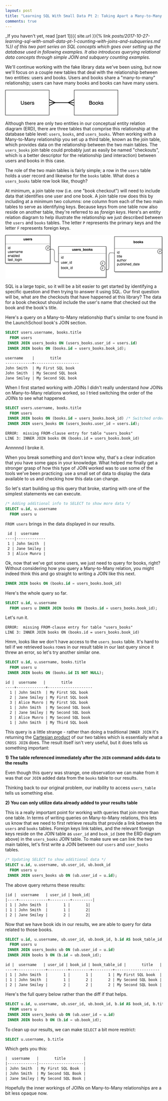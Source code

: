 ```yaml
---
layout: post
title: "Learning SQL With Small Data Pt 2: Taking Apart a Many-to-Many Relationship"
comments: true
---
```


_If you haven't yet, read [part 1]({{ site.url }}{% link _posts/2017-10-27-learning-sql-with-small-data-pt-1-counting-with-joins-and-subqueries.md %}) of this two part series on SQL concepts which goes over setting up the database used in following examples. It also introduces querying relational data concepts through simple JOIN and subquery counting examples._

We'll continue working with the fake library data we've been using, but now we'll focus on a couple new tables that deal with the relationship between two entities: users and books. Users and books share a "many-to-many" relationship; users can have many books and books can have many users.

![](/assets/users-books-conceptual.png)

Although there are only two entities in our conceptual entity relation diagram (ERD), there are three tables that comprise this relationship at the database table level: `users`, `books`, and `users_books`. When working with a Many-to-Many relationship you set up a third table, known as the join table, which provides data on the relationship between the two main tables. The `users_books` join table could probably just as easily be named "checkouts", which is a better descriptor for the relationship (and interaction) between users and books in this case.

The role of the two main tables is fairly simple; a row in the `users` table holds a user record and likewise for the `books` table. What does a `users_books` table row look like, though?

At minimum, a join table row (i.e. one "book checkout") will need to include data that identifies one user and one book. A join table row does this by including at a minimum two columns: one column from each of the two main tables to serve as identifying keys. Because keys from one table now also reside on another table, they're referred to as _foreign keys_. Here's an entity relation diagram to help illustrate the relationship we just described between the `users` and `books` tables. The letter `P` represents the primary keys and the letter `F` represents foreign keys.

![](/assets/users-books-physical.png)

SQL is a large topic, so it will be a bit easier to get started by identifying a specific question and then trying to answer it using SQL. Our first question will be, what are the checkouts that have happened at this library? The data for a book checkout should include the user's name that checked out the book and the book's title.

Here's a query on a Many-to-Many relationship that's similar to one found in the LaunchSchool book's JOIN section.

```sql
SELECT users.username, books.title
  FROM users
 INNER JOIN users_books ON (users_books.user_id = users.id)
 INNER JOIN books ON (books.id = users_books.book_id);
```
```
username    |       title        
------------+--------------------
John Smith  | My First SQL book
John Smith  | My Second SQL book
Jane Smiley | My Second SQL book
```

When I first started working with JOINs I didn't really understand *how* JOINs on Many-to-Many relations worked, so I tried switching the order of the JOINs to see what happened.

```sql
SELECT users.username, books.title
  FROM users
 INNER JOIN books ON (books.id = users_books.book_id) /* Switched order */
 INNER JOIN users_books ON (users_books.user_id = users.id);
```
```
ERROR:  missing FROM-clause entry for table "users_books"
LINE 3: INNER JOIN books ON (books.id = users_books.book_id)
```

Annnnnd I broke it.

When you break something and don't know why, that's a clear indication that you have some gaps in your knowledge. What helped me finally get a stronger grasp of how this type of JOIN worked was to use some of the tools we've been practicing: use a small set of data to display the data available to us and checking how this data can change.

So let's start building up this query that broke, starting with one of the simplest statements we can execute.

```sql
/* Adding additional info to SELECT to show more data */
SELECT u.id, u.username
  FROM users u
```

`FROM users` brings in the data displayed in our results.

```
 id |  username   
----|-------------
 1 | John Smith  |
 2 | Jane Smiley |
 3 | Alice Munro |
 ```

Ok, now that we've got some users, we just need to query for books, right? Without considering how you query a Many-to-Many relation, you might indeed think this and go straight to writing a JOIN like this next.

```sql
INNER JOIN books ON (books.id = users_books.book_id)
```

Here's the whole query so far.

```sql
SELECT u.id, u.username
  FROM users u INNER JOIN books ON (books.id = users_books.book_id);
```

Let's run it.

```
ERROR:  missing FROM-clause entry for table "users_books"
LINE 3: INNER JOIN books ON (books.id = users_books.book_id)
```

Hmm, looks like we don't have access to the `users_books` table. It's hard to tell if we retrieved `books` rows in our result table in our last query since it threw an error, so let's try another similar one.

```sql
SELECT u.id, u.username, books.title
  FROM users u
 INNER JOIN books ON (books.id IS NOT NULL);
```
```
id |  username   |       title        
----+-------------+--------------------
  1 | John Smith  | My First SQL book
  2 | Jane Smiley | My First SQL book
  3 | Alice Munro | My First SQL book
  1 | John Smith  | My Second SQL book
  2 | Jane Smiley | My Second SQL book
  3 | Alice Munro | My Second SQL book
  1 | John Smith  | My Third SQL book
```

This query is a little strange - rather than doing a traditional `INNER JOIN` it's returning the [Cartesian product](https://en.wikipedia.org/wiki/Cartesian_product) of our two tables which is essentially what a `CROSS JOIN` does. The result itself isn't very useful, but it does tells us something important:

**1) The table referenced immediately after the `JOIN` command adds data to the results**

Even though this query was strange, one observation we can make from it was that our `JOIN` added data from the `books` table to our results.

Thinking back to our original problem, our inability to access `users_table` tells us something else.

**2) You can only utilize data already added to your results table**

This is a really important point for working with queries that join more than one table. In terms of writing queries on Many-to-Many relations, this lets us know that we need to first retrieve results that provide a link between the `users` and `books` tables. Foreign keys link tables, and the relevant foreign keys reside on the JOIN table as `user_id` and `book_id` (see the ERD diagram above) in the `users_books` JOIN table. To make sure we can link the two main tables, let's first write a JOIN between our `users` and `user_books` tables.

 ```sql
/* Updating SELECT to show additional data */
 SELECT u.id, u.username, ub.user_id, ub.book_id
   FROM users u
  INNER JOIN users_books ub ON (ub.user_id = u.id);
 ```
The above query returns these results:

```
|id |  username   | user_id | book_id|
|----+-------------+---------+---------|
| 1 | John Smith  |       1 |       1|
| 1 | John Smith  |       1 |       2|
| 2 | Jane Smiley |       2 |       2|
```

Now that we have book ids in our results, we are able to query for data related to those books.

```sql
SELECT u.id, u.username, ub.user_id, ub.book_id, b.id AS book_table_id, b.title
  FROM users u
 INNER JOIN users_books ub ON (ub.user_id = u.id)
 INNER JOIN books b ON (b.id = ub.book_id);
```
```
id |  username   | user_id | book_id | book_table_id |       title   |     
----+-------------+---------+---------+---------+--------------------
| 1 | John Smith  |       1 |       1 |       1 | My First SQL book  |
| 1 | John Smith  |       1 |       2 |       2 | My Second SQL book |
| 2 | Jane Smiley |       2 |       2 |       2 | My Second SQL book |
```

Here's the full query below rather than the diff if that helps.

```sql
SELECT u.id, u.username, ub.user_id, ub.book_id, b.id AS book_id, b.title
  FROM users u
 INNER JOIN users_books ub ON (ub.user_id = u.id)
 INNER JOIN books b ON (b.id = ub.book_id);
```

To clean up our results, we can make `SELECT` a bit more restrict:

```sql
SELECT u.username, b.title
```

Which gets you this:

```
|  username   |       title        |
|-------------|--------------------|
| John Smith  | My First SQL Book  |
| John Smith  | My Second SQL Book |
| Jane Smiley | My Second SQL Book |
```

Hopefully the inner workings of JOINs on Many-to-Many relationships are a bit less opaque now.
